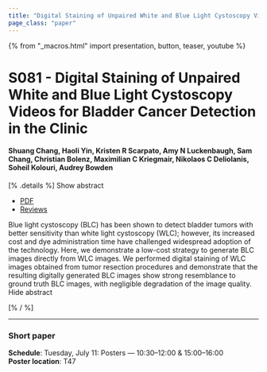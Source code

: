 ```yaml
---
title: "Digital Staining of Unpaired White and Blue Light Cystoscopy Videos for Bladder Cancer Detection in the Clinic"
page_class: "paper"
---
```


{% from "_macros.html" import presentation, button, teaser, youtube %}

# S081 - Digital Staining of Unpaired White and Blue Light Cystoscopy Videos for Bladder Cancer Detection in the Clinic

#### Shuang Chang, Haoli Yin, Kristen R Scarpato, Amy N Luckenbaugh, Sam Chang, Christian Bolenz, Maximilian C Kriegmair, Nikolaos C Deliolanis, Soheil Kolouri, Audrey Bowden


[% .details %]
<a class="toggle_visibility" data-selector=".abstract" data-level="3">Show abstract</a>
- <a href="https://openreview.net/pdf?id=fnIAVuZa9J">PDF</a>
- <a href="https://openreview.net/forum?id=fnIAVuZa9J">Reviews</a>

<p>
    <span class="abstract">
        Blue light cystoscopy (BLC) has been shown to detect bladder tumors with better sensitivity than white light cystoscopy (WLC); however, its increased cost and dye administration time have challenged widespread adoption of the technology. Here, we demonstrate a low-cost strategy to generate BLC images directly from WLC images. We performed digital staining of WLC images obtained from tumor resection procedures and demonstrate that the resulting digitally generated BLC images show strong resemblance to ground truth BLC images, with negligible degradation of the image quality.
        <br>
        <span class="actions"><a class="toggle_visibility" data-level="2">Hide abstract</a></span>
    </span>
</p>
[% / %]

---


### Short paper

**Schedule**: Tuesday, July 11: Posters — 10:30–12:00 & 15:00–16:00<br>
**Poster location**: T47


